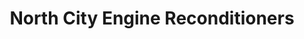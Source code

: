 ---
title: "North City Engine Reconditioners"
url: /paraparaumu/north-city-engine-reconditioners/
shop: Autowerkstatt
---